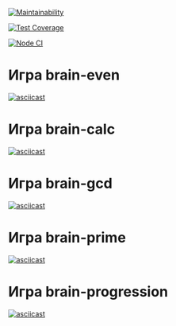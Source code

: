 [![Maintainability](https://api.codeclimate.com/v1/badges/a99a88d28ad37a79dbf6/maintainability)](https://codeclimate.com/https://github.com/dara-devitsina/brain-games/maintainability)

[![Test Coverage](https://api.codeclimate.com/v1/badges/a99a88d28ad37a79dbf6/test_coverage)](https://codeclimate.com/github/github.com/dara-devitsina/brain-games/test_coverage)

[![Node CI](https://github.com/dara-devitsina/brain-games/workflows/Node-CI/badge.svg)](https://github.com/dara-devitsina/brain-games/actions)

# Игра brain-even #
[![asciicast](https://asciinema.org/a/336167.png)](https://asciinema.org/a/336167)

# Игра brain-calc #
[![asciicast](https://asciinema.org/a/336169.png)](https://asciinema.org/a/336169)

# Игра brain-gcd #
[![asciicast](https://asciinema.org/a/336170.png)](https://asciinema.org/a/336170)

# Игра brain-prime #
[![asciicast](https://asciinema.org/a/336171.png)](https://asciinema.org/a/336171)

# Игра brain-progression #
[![asciicast](https://asciinema.org/a/335915.png)](https://asciinema.org/a/335915)

